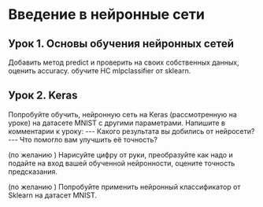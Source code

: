 # Введение в нейронные сети
## Урок 1. Основы обучения нейронных сетей
Добавить метод predict и проверить на своих собственных данных, оценить accuracy.
обучите НС mlpclassifier от sklearn.
## Урок 2. Keras
Попробуйте обучить, нейронную сеть на Keras (рассмотренную на уроке) на датасете MNIST с другими параметрами. Напишите в комментарии к уроку:
--- Какого результата вы добились от нейросети?
--- Что помогло вам улучшить её точность?

(по желанию ) Нарисуйте цифру от руки, преобразуйте как надо и подайте на вход вашей обученной нейронности, оцените точность предсказания.

(по желанию ) Попробуйте применить нейронный классификатор от Sklearn на датасет MNIST.
